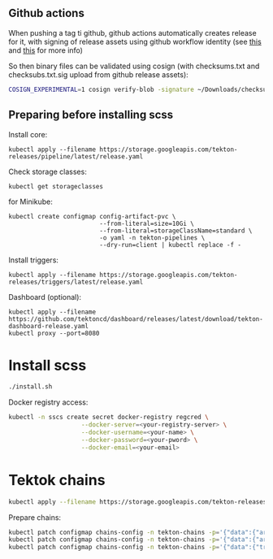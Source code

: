 ## Github actions

When pushing a tag ti github, github actions automatically creates release for it, with signing of release assets using github workflow identity (see [this](https://shibumi.dev/posts/first-look-into-cosign/) and [this](https://shibumi.dev/posts/keyless-signatures-with-github-actions/) for more info)

So then binary files can be validated using cosign (with checksums.txt and checksubs.txt.sig upload from github release assets):

```bash
COSIGN_EXPERIMENTAL=1 cosign verify-blob -signature ~/Downloads/checksums.txt.sig ~/Downloads/checksums.txt
```

## Preparing before installing scss

Install core:
```
kubectl apply --filename https://storage.googleapis.com/tekton-releases/pipeline/latest/release.yaml
```

Check storage classes:
```
kubectl get storageclasses
```

for Minikube:
```
kubectl create configmap config-artifact-pvc \
                         --from-literal=size=10Gi \
                         --from-literal=storageClassName=standard \
                         -o yaml -n tekton-pipelines \
                         --dry-run=client | kubectl replace -f -
```


Install triggers:
```
kubectl apply --filename https://storage.googleapis.com/tekton-releases/triggers/latest/release.yaml
```

Dashboard (optional):
```
kubectl apply --filename https://github.com/tektoncd/dashboard/releases/latest/download/tekton-dashboard-release.yaml
kubectl proxy --port=8080
```

# Install scss

```bash
./install.sh
```

Docker registry access:
```bash
kubectl -n sscs create secret docker-registry regcred \
                    --docker-server=<your-registry-server> \
                    --docker-username=<your-name> \
                    --docker-password=<your-pword> \
                    --docker-email=<your-email>
```

# Tektok chains

```bash
kubectl apply --filename https://storage.googleapis.com/tekton-releases/chains/latest/release.yaml
```

Prepare chains:
```bash
kubectl patch configmap chains-config -n tekton-chains -p='{"data":{"artifacts.taskrun.format": "in-toto"}}'
kubectl patch configmap chains-config -n tekton-chains -p='{"data":{"artifacts.taskrun.storage": "oci"}}'
kubectl patch configmap chains-config -n tekton-chains -p='{"data":{"transparency.enabled": "true"}}'
```
